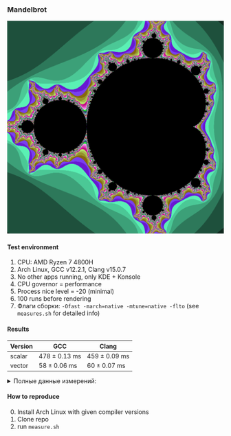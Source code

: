### Mandelbrot
![img.png](img.png)

#### Test environment
1. CPU: AMD Ryzen 7 4800H
2. Arch Linux, GCC v12.2.1, Clang v15.0.7
3. No other apps running, only KDE + Konsole
4. CPU governor = performance
5. Process nice level = -20 (minimal)
6. 100 runs before rendering
7. Флаги сборки: `-Ofast -march=native -mtune=native -flto` (see `measures.sh` for detailed info)

#### Results
| Version | GCC | Clang |
| --- | --- | -- |
| scalar | 478 ± 0.13 ms | 459 ± 0.09 ms |
| vector    | 58 ± 0.06 ms  | 60 ± 0.07 ms |

<details>
  <summary>Полные данные измерений: </summary>

    First run:
```text
    Benchmark results (dumb::calc): 479 ± 0.736348 ms (100 iterations, GCC v12.2.1)
    Benchmark results (avx::calc): 58 ± 0.124553 ms (100 iterations, GCC v12.2.1)
    Benchmark results (dumb::calc): 459 ± 0.165074 ms (100 iterations, Clang v15.0.7)
    Benchmark results (avx::calc): 60 ± 0.103167 ms (100 iterations, Clang v15.0.7)
```
    
    Second run: 
```text
Benchmark results (dumb::calc): 478 ± 0.1328 ms (100 iterations, GCC v12.2.1)
Benchmark results (avx::calc): 58 ± 0.06315 ms (100 iterations, GCC v12.2.1)
Benchmark results (dumb::calc): 459 ± 0.0943684 ms (100 iterations, Clang v15.0.7)
Benchmark results (avx::calc): 60 ± 0.0674793 ms (100 iterations, Clang v15.0.7)
```

</details>

#### How to reproduce
0. Install Arch Linux with given compiler versions
1. Clone repo
2. run `measure.sh`
